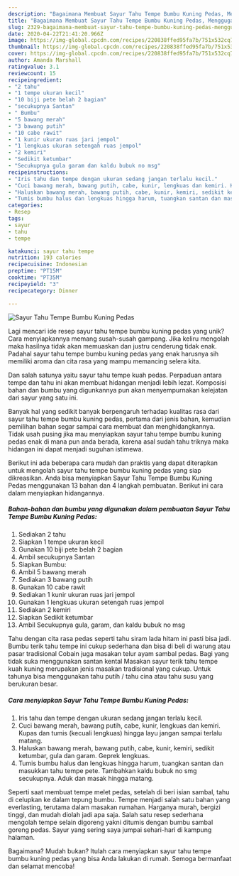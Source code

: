 ```yaml
---
description: "Bagaimana Membuat Sayur Tahu Tempe Bumbu Kuning Pedas, Menggugah Selera"
title: "Bagaimana Membuat Sayur Tahu Tempe Bumbu Kuning Pedas, Menggugah Selera"
slug: 2329-bagaimana-membuat-sayur-tahu-tempe-bumbu-kuning-pedas-menggugah-selera
date: 2020-04-22T21:41:20.966Z
image: https://img-global.cpcdn.com/recipes/220838ffed95fa7b/751x532cq70/sayur-tahu-tempe-bumbu-kuning-pedas-foto-resep-utama.jpg
thumbnail: https://img-global.cpcdn.com/recipes/220838ffed95fa7b/751x532cq70/sayur-tahu-tempe-bumbu-kuning-pedas-foto-resep-utama.jpg
cover: https://img-global.cpcdn.com/recipes/220838ffed95fa7b/751x532cq70/sayur-tahu-tempe-bumbu-kuning-pedas-foto-resep-utama.jpg
author: Amanda Marshall
ratingvalue: 3.1
reviewcount: 15
recipeingredient:
- "2 tahu"
- "1 tempe ukuran kecil"
- "10 biji pete belah 2 bagian"
- "secukupnya Santan"
- " Bumbu"
- "5 bawang merah"
- "3 bawang putih"
- "10 cabe rawit"
- "1 kunir ukuran ruas jari jempol"
- "1 lengkuas ukuran setengah ruas jempol"
- "2 kemiri"
- "Sedikit ketumbar"
- "Secukupnya gula garam dan kaldu bubuk no msg"
recipeinstructions:
- "Iris tahu dan tempe dengan ukuran sedang jangan terlalu kecil."
- "Cuci bawang merah, bawang putih, cabe, kunir, lengkuas dan kemiri. Kupas dan tumis (kecuali lengkuas) hingga layu jangan sampai terlalu matang."
- "Haluskan bawang merah, bawang putih, cabe, kunir, kemiri, sedikit ketumbar, gula dan garam. Geprek lengkuas."
- "Tumis bumbu halus dan lengkuas hingga harum, tuangkan santan dan masukkan tahu tempe pete. Tambahkan kaldu bubuk no smg secukupnya. Aduk dan masak hingga matang."
categories:
- Resep
tags:
- sayur
- tahu
- tempe

katakunci: sayur tahu tempe 
nutrition: 193 calories
recipecuisine: Indonesian
preptime: "PT15M"
cooktime: "PT35M"
recipeyield: "3"
recipecategory: Dinner

---
```



![Sayur Tahu Tempe Bumbu Kuning Pedas](https://img-global.cpcdn.com/recipes/220838ffed95fa7b/751x532cq70/sayur-tahu-tempe-bumbu-kuning-pedas-foto-resep-utama.jpg)

Lagi mencari ide resep sayur tahu tempe bumbu kuning pedas yang unik? Cara menyiapkannya memang susah-susah gampang. Jika keliru mengolah maka hasilnya tidak akan memuaskan dan justru cenderung tidak enak. Padahal sayur tahu tempe bumbu kuning pedas yang enak harusnya sih memiliki aroma dan cita rasa yang mampu memancing selera kita.

Dan salah satunya yaitu sayur tahu tempe kuah pedas. Perpaduan antara tempe dan tahu ini akan membuat hidangan menjadi lebih lezat. Komposisi bahan dan bumbu yang digunkannya pun akan menyempurnakan kelejatan dari sayur yang satu ini.

Banyak hal yang sedikit banyak berpengaruh terhadap kualitas rasa dari sayur tahu tempe bumbu kuning pedas, pertama dari jenis bahan, kemudian pemilihan bahan segar sampai cara membuat dan menghidangkannya. Tidak usah pusing jika mau menyiapkan sayur tahu tempe bumbu kuning pedas enak di mana pun anda berada, karena asal sudah tahu triknya maka hidangan ini dapat menjadi suguhan istimewa.


Berikut ini ada beberapa cara mudah dan praktis yang dapat diterapkan untuk mengolah sayur tahu tempe bumbu kuning pedas yang siap dikreasikan. Anda bisa menyiapkan Sayur Tahu Tempe Bumbu Kuning Pedas menggunakan 13 bahan dan 4 langkah pembuatan. Berikut ini cara dalam menyiapkan hidangannya.

<!--inarticleads1-->

##### Bahan-bahan dan bumbu yang digunakan dalam pembuatan Sayur Tahu Tempe Bumbu Kuning Pedas:

1. Sediakan 2 tahu
1. Siapkan 1 tempe ukuran kecil
1. Gunakan 10 biji pete belah 2 bagian
1. Ambil secukupnya Santan
1. Siapkan  Bumbu:
1. Ambil 5 bawang merah
1. Sediakan 3 bawang putih
1. Gunakan 10 cabe rawit
1. Sediakan 1 kunir ukuran ruas jari jempol
1. Gunakan 1 lengkuas ukuran setengah ruas jempol
1. Sediakan 2 kemiri
1. Siapkan Sedikit ketumbar
1. Ambil Secukupnya gula, garam, dan kaldu bubuk no msg


Tahu dengan cita rasa pedas seperti tahu siram lada hitam ini pasti bisa jadi. Bumbu terik tahu tempe ini cukup sederhana dan bisa di beli di warung atau pasar tradisional Cobain juga masakan telur ayam sambal pedas. Bagi yang tidak suka menggunakan santan kental Masakan sayur terik tahu tempe kuah kuning merupakan jenis masakan tradisional yang cukup. Untuk tahunya bisa menggunakan tahu putih / tahu cina atau tahu susu yang berukuran besar. 

<!--inarticleads2-->

##### Cara menyiapkan Sayur Tahu Tempe Bumbu Kuning Pedas:

1. Iris tahu dan tempe dengan ukuran sedang jangan terlalu kecil.
1. Cuci bawang merah, bawang putih, cabe, kunir, lengkuas dan kemiri. Kupas dan tumis (kecuali lengkuas) hingga layu jangan sampai terlalu matang.
1. Haluskan bawang merah, bawang putih, cabe, kunir, kemiri, sedikit ketumbar, gula dan garam. Geprek lengkuas.
1. Tumis bumbu halus dan lengkuas hingga harum, tuangkan santan dan masukkan tahu tempe pete. Tambahkan kaldu bubuk no smg secukupnya. Aduk dan masak hingga matang.


Seperti saat membuat tempe melet pedas, setelah di beri isian sambal, tahu di celupkan ke dalam tepung bumbu. Tempe menjadi salah satu bahan yang everlasting, terutama dalam masakan rumahan. Harganya murah, bergizi tinggi, dan mudah diolah jadi apa saja. Salah satu resep sederhana mengolah tempe selain digoreng yakni ditumis dengan bumbu sambal goreng pedas. Sayur yang sering saya jumpai sehari-hari di kampung halaman. 

Bagaimana? Mudah bukan? Itulah cara menyiapkan sayur tahu tempe bumbu kuning pedas yang bisa Anda lakukan di rumah. Semoga bermanfaat dan selamat mencoba!
